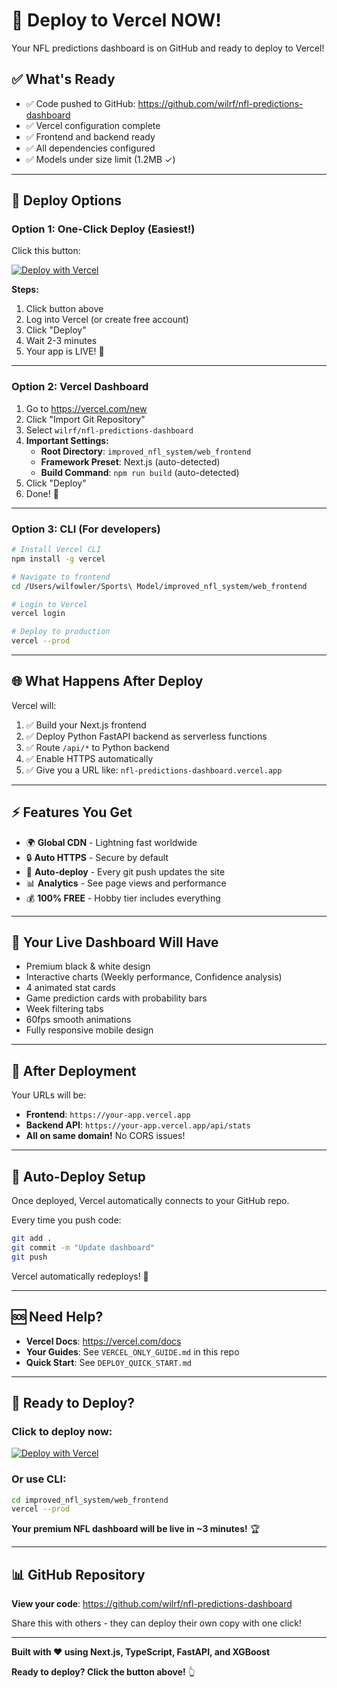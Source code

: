 # 🚀 Deploy to Vercel NOW!

Your NFL predictions dashboard is on GitHub and ready to deploy to Vercel!

## ✅ What's Ready

- ✅ Code pushed to GitHub: https://github.com/wilrf/nfl-predictions-dashboard
- ✅ Vercel configuration complete
- ✅ Frontend and backend ready
- ✅ All dependencies configured
- ✅ Models under size limit (1.2MB ✓)

---

## 🎯 Deploy Options

### Option 1: One-Click Deploy (Easiest!)

Click this button:

[![Deploy with Vercel](https://vercel.com/button)](https://vercel.com/new/clone?repository-url=https://github.com/wilrf/nfl-predictions-dashboard)

**Steps:**
1. Click button above
2. Log into Vercel (or create free account)
3. Click "Deploy"
4. Wait 2-3 minutes
5. Your app is LIVE! 🎉

---

### Option 2: Vercel Dashboard

1. Go to https://vercel.com/new
2. Click "Import Git Repository"
3. Select `wilrf/nfl-predictions-dashboard`
4. **Important Settings:**
   - **Root Directory**: `improved_nfl_system/web_frontend`
   - **Framework Preset**: Next.js (auto-detected)
   - **Build Command**: `npm run build` (auto-detected)
5. Click "Deploy"
6. Done! 🎊

---

### Option 3: CLI (For developers)

```bash
# Install Vercel CLI
npm install -g vercel

# Navigate to frontend
cd /Users/wilfowler/Sports\ Model/improved_nfl_system/web_frontend

# Login to Vercel
vercel login

# Deploy to production
vercel --prod
```

---

## 🌐 What Happens After Deploy

Vercel will:
1. ✅ Build your Next.js frontend
2. ✅ Deploy Python FastAPI backend as serverless functions
3. ✅ Route `/api/*` to Python backend
4. ✅ Enable HTTPS automatically
5. ✅ Give you a URL like: `nfl-predictions-dashboard.vercel.app`

---

## ⚡ Features You Get

- 🌍 **Global CDN** - Lightning fast worldwide
- 🔒 **Auto HTTPS** - Secure by default
- 🔄 **Auto-deploy** - Every git push updates the site
- 📊 **Analytics** - See page views and performance
- 💰 **100% FREE** - Hobby tier includes everything

---

## 🎨 Your Live Dashboard Will Have

- Premium black & white design
- Interactive charts (Weekly performance, Confidence analysis)
- 4 animated stat cards
- Game prediction cards with probability bars
- Week filtering tabs
- 60fps smooth animations
- Fully responsive mobile design

---

## 📱 After Deployment

Your URLs will be:
- **Frontend**: `https://your-app.vercel.app`
- **Backend API**: `https://your-app.vercel.app/api/stats`
- **All on same domain!** No CORS issues!

---

## 🔄 Auto-Deploy Setup

Once deployed, Vercel automatically connects to your GitHub repo.

Every time you push code:
```bash
git add .
git commit -m "Update dashboard"
git push
```

Vercel automatically redeploys! 🚀

---

## 🆘 Need Help?

- **Vercel Docs**: https://vercel.com/docs
- **Your Guides**: See `VERCEL_ONLY_GUIDE.md` in this repo
- **Quick Start**: See `DEPLOY_QUICK_START.md`

---

## 🎯 Ready to Deploy?

### Click to deploy now:
[![Deploy with Vercel](https://vercel.com/button)](https://vercel.com/new/clone?repository-url=https://github.com/wilrf/nfl-predictions-dashboard)

### Or use CLI:
```bash
cd improved_nfl_system/web_frontend
vercel --prod
```

**Your premium NFL dashboard will be live in ~3 minutes!** 🏆

---

## 📊 GitHub Repository

**View your code**: https://github.com/wilrf/nfl-predictions-dashboard

Share this with others - they can deploy their own copy with one click!

---

**Built with ❤️ using Next.js, TypeScript, FastAPI, and XGBoost**

**Ready to deploy? Click the button above!** 👆
